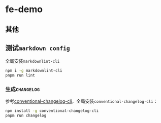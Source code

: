 # fe-demo

<!-- ## .1markdownlint.json 应用packages中markdownlint-config配置 -->

<!-- ## .markdownlint.json 应用packages中markdownlint-config配置 -->

## 其他

## 测试`markdown config`

全局安装`markdownlint-cli`

```bash
npm i -g markdownlint-cli
pnpm run lint
```

### 生成`CHANGELOG`

参考[conventional-changelog-cli](https://www.npmjs.com/package/conventional-changelog-cli)，全局安装`conventional-changelog-cli`：

```bash
npm install -g conventional-changelog-cli
pnpm run changelog
```

